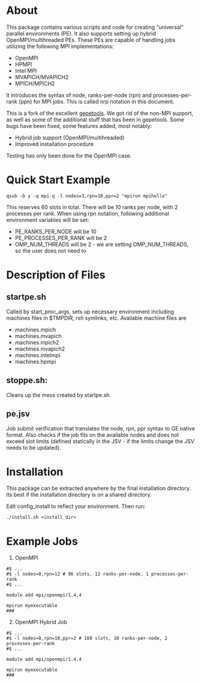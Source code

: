 About
=====

This package contains various scripts and code for creating "universal" parallel
environments (PE). It also supports setting up hybrid OpenMPI/multihreaded PEs.
These PEs are capable of handling jobs utilizing the following MPI implementations:

 * OpenMPI
 * HPMPI
 * Intel MPI
 * MVAPICH/MVAPICH2
 * MPICH/MPICH2

It introduces the syntax of node, ranks-per-node (rpn) and processes-per-rank (ppn)
for MPI jobs. This is called nrp notation in this document.

This is a fork of the excellent [gepetools](https://github.com/brlindblom/gepetools).
We got rid of the non-MPI support, as well as some of the additional stuff that has been in
gepetools. Some bugs have been fixed, some features added, most notably:

* Hybrid job support (OpenMPI/multihreaded)
* Improved installation procedure

Testing has only been done for the OpenMPI case.

Quick Start Example
===================

```
qsub -b y -q mpi.q -l nodes=3,rpn=10,ppr=2 "mpirun mpihello"
```

This reserves 60 slots in total. There will be 10 ranks per node, with
2 processes per rank.
When using rpn notation, following additional environment variables will be set:

* PE_RANKS_PER_NODE will be 10
* PE_PROCESSES_PER_RANK will be 2
* OMP_NUM_THREADS will be 2 - we are setting OMP_NUM_THREADS, so the user does not
  need to


Description of Files
====================

startpe.sh
----------

  Called by start\_proc\_args, sets up necessary environment including machines files in $TMPDIR,
  rsh symlinks, etc.  Available machine files are
  * machines.mpich
  * machines.mvapich
  * machines.mpich2
  * machines.mvapich2
  * machines.intelmpi
  * machines.hpmpi

stoppe.sh:
----------

  Cleans up the mess created by startpe.sh

pe.jsv
------

  Job submit verification that translates the node, rpn, ppr syntax to GE
  native format. Also checks if the job fits on the available nodes and does
  not exceed slot limits (defined statically in the JSV - if the limits change
  the JSV needs to be updated).


Installation
============

This package can be extracted anywhere by the final installation directory.  
Its best if the installation directory is on a shared directory.

Edit config_install to reflect your environment. Then run:

```
./install.sh <install_dir>
```

Example Jobs
============


1. OpenMPI

  ```
  #$ ...
  #$ -l nodes=8,rpn=12 # 96 slots, 12 ranks-per-node, 1 processes-per-rank
  #$ ...

  module add mpi/openmpi/1.4.4

  mpirun myexecutable
  ###
  ```

2. OpenMPI Hybrid Job

  ```
  #$ ...
  #$ -l nodes=8,rpn=10,ppr=2 # 160 slots, 10 ranks-per-node, 2 processes-per-rank
  #$ ...

  module add mpi/openmpi/1.4.4

  mpirun myexecutable
  ###
  ```
